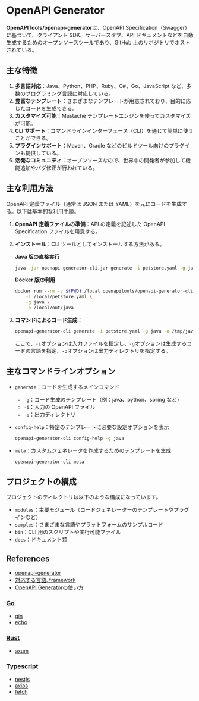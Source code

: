 # OpenAPI Generator

**OpenAPITools/openapi-generator**は、OpenAPI Specification（Swagger）に基づいて、クライアント SDK、サーバースタブ、API ドキュメントなどを自動生成するためのオープンソースツールであり、GitHub 上のリポジトリでホストされている。

## 主な特徴

1. **多言語対応**：Java、Python、PHP、Ruby、C#、Go、JavaScript など、多数のプログラミング言語に対応している。
2. **豊富なテンプレート**：さまざまなテンプレートが用意されており、目的に応じたコードを生成できる。
3. **カスタマイズ可能**：Mustache テンプレートエンジンを使ってカスタマイズが可能。
4. **CLI サポート**：コマンドラインインターフェース（CLI）を通じて簡単に使うことができる。
5. **プラグインサポート**：Maven、Gradle などのビルドツール向けのプラグインも提供している。
6. **活発なコミュニティ**：オープンソースなので、世界中の開発者が参加して機能追加やバグ修正が行われている。

## 主な利用方法

OpenAPI 定義ファイル（通常は JSON または YAML）を元にコードを生成する。以下は基本的な利用手順。

1. **OpenAPI 定義ファイルの準備**：API の定義を記述した OpenAPI Specification ファイルを用意する。

2. **インストール**：CLI ツールとしてインストールする方法がある。

   **Java 版の直接実行**

   ```sh
   java -jar openapi-generator-cli.jar generate -i petstore.yaml -g java -o /tmp/java-client
   ```

   **Docker 版の利用**

   ```sh
   docker run --rm -v ${PWD}:/local openapitools/openapi-generator-cli generate \
       -i /local/petstore.yaml \
       -g java \
       -o /local/out/java
   ```

3. **コマンドによるコード生成**：

   ```sh
   openapi-generator-cli generate -i petstore.yaml -g java -o /tmp/java-client
   ```

   ここで、`-i`オプションは入力ファイルを指定し、`-g`オプションは生成するコードの言語を指定、`-o`オプションは出力ディレクトリを指定する。

## 主なコマンドラインオプション

- `generate`：コードを生成するメインコマンド

  - `-g`：コード生成のテンプレート（例：java、python、spring など）
  - `-i`：入力の OpenAPI ファイル
  - `-o`：出力ディレクトリ

- `config-help`：特定のテンプレートに必要な設定オプションを表示

  ```sh
  openapi-generator-cli config-help -g java
  ```

- `meta`：カスタムジェネレータを作成するためのテンプレートを生成

  ```sh
  openapi-generator-cli meta
  ```

## プロジェクトの構成

プロジェクトのディレクトリは以下のような構成になっています。

- `modules`：主要モジュール（コードジェネレーターのテンプレートやプラグインなど）
- `samples`：さまざまな言語やプラットフォームのサンプルコード
- `bin`：CLI 用のスクリプトや実行可能ファイル
- `docs`：ドキュメント類

## References

- [openapi-generator](https://github.com/OpenAPITools/openapi-generator)
- [対応する言語, framework](https://github.com/OpenAPITools/openapi-generator/blob/master/docs/generators.md)
- [OpenAPI Generator](https://openapi-generator.tech/)の使い方

### [Go](https://github.com/OpenAPITools/openapi-generator/blob/master/docs/generators/go.md)

- [gin](https://github.com/OpenAPITools/openapi-generator/blob/master/docs/generators/go-gin-server.md?plain=1)
- [echo](https://github.com/OpenAPITools/openapi-generator/blob/master/docs/generators/go-echo-server.md)

### [Rust](https://github.com/OpenAPITools/openapi-generator/blob/master/docs/generators/rust.md)

- [axum](https://github.com/OpenAPITools/openapi-generator/blob/master/docs/generators/rust-server.md)

### [Typescript](https://github.com/OpenAPITools/openapi-generator/blob/master/docs/generators/typescript.md)

- [nestjs](https://github.com/OpenAPITools/openapi-generator/blob/master/docs/generators/typescript-nestjs.md)
- [axios](https://github.com/OpenAPITools/openapi-generator/blob/master/docs/generators/typescript-axios.md)
- [fetch](https://github.com/OpenAPITools/openapi-generator/blob/master/docs/generators/typescript-fetch.md)
